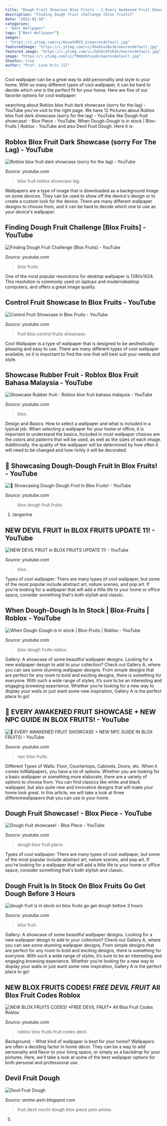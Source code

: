 ```yaml
---
title: "Dough Fruit Showcase Blox Fruits ~ 🌟 Every Awakened Fruit Showcase + New Npc Guide In Blox Fruits!"
description: "Finding dough fruit challenge [blox fruits]"
date: "2022-01-18"
categories:
- "Best Wallpaper"
tags: ["Best Wallpaper"]
images:
- "https://i.ytimg.com/vi/KouwYUMZ3_E/maxresdefault.jpg"
featuredImage: "https://i.ytimg.com/vi/XGo6CwJBo3U/maxresdefault.jpg"
featured_image: "https://i.ytimg.com/vi/GdvDvVPzR2k/maxresdefault.jpg"
image: "https://i.ytimg.com/vi/f9m6dmtvyxE/maxresdefault.jpg"
ShowToc: true
author: "Prof. Luna Kris III"
---
```



Cool wallpaper can be a great way to add personality and style to your home. With so many different types of cool wallpaper, it can be hard to decide which one is the perfect fit for your home. Here are five of our favorite options for cool wallpaper: 

	

		
searching about Roblox blox fruit dark showcase (sorry for the lag) - YouTube you've visit to the right page. We have 12 Pictures about Roblox blox fruit dark showcase (sorry for the lag) - YouTube like Dough fruit showcase! - Blox Piece - YouTube, When Dough-Dough is in stock | Blox-Fruits | Roblox - YouTube and also Devil Fruit Dough. Here it is:
		
    
## Roblox Blox Fruit Dark Showcase (sorry For The Lag) - YouTube

<img loading=lazy src="https://i.ytimg.com/vi/WSuPvlzFGEA/maxresdefault.jpg" onerror="this.onerror=null;this.src='https://tse1.mm.bing.net/th?id=OIP.ZvQ4DyTzmABoGByo_78aMQHaEK&amp;pid=15.1';" alt="Roblox blox fruit dark showcase (sorry for the lag) - YouTube">

_Source: youtube.com_

>blox fruit roblox showcase lag. 

	

Wallpapers are a type of image that is downloaded as a background image on some devices. They can be used to show off the device's design or to create a custom look for the device. There are many different wallpaper designs to choose from, and it can be hard to decide which one to use as your device's wallpaper.

    
## Finding Dough Fruit Challenge [Blox Fruits] - YouTube

<img loading=lazy src="https://i.ytimg.com/vi/f9m6dmtvyxE/maxresdefault.jpg" onerror="this.onerror=null;this.src='https://tse3.mm.bing.net/th?id=OIP.B7ekXW9tCdF4IpwY_6gpfwHaEK&amp;pid=15.1';" alt="Finding Dough Fruit Challenge [Blox Fruits] - YouTube">

_Source: youtube.com_

>blox fruits. 

	

One of the most popular resolutions for desktop wallpaper is 1280x1024. This resolution is commonly used on laptops and moderndesktop computers, and offers a great image quality.

    
## Control Fruit Showcase In Blox Fruits - YouTube

<img loading=lazy src="https://i.ytimg.com/vi/G0p04WXcolY/maxresdefault.jpg" onerror="this.onerror=null;this.src='https://tse4.mm.bing.net/th?id=OIP.1VD8-scRHtBj6T_YDU8uPAHaEK&amp;pid=15.1';" alt="Control Fruit Showcase in Blox Fruits - YouTube">

_Source: youtube.com_

>fruit blox control fruits showcase. 

	

Cool Wallpaper is a type of wallpaper that is designed to be aesthetically pleasing and easy to use. There are many different types of cool wallpaper available, so it is important to find the one that will best suit your needs and style.

    
## Showcase Rubber Fruit - Roblox Blox Fruit Bahasa Malaysia - YouTube

<img loading=lazy src="https://i.ytimg.com/vi/XGo6CwJBo3U/maxresdefault.jpg" onerror="this.onerror=null;this.src='https://tse4.mm.bing.net/th?id=OIP.kQPzaNdN_r2U3BoGCfn-tgHaEK&amp;pid=15.1';" alt="Showcase Rubber fruit - Roblox blox fruit bahasa malaysia - YouTube">

_Source: youtube.com_

>blox. 

	

Design and Basics: How to select a wallpaper and what is included in a typical job.
When selecting a wallpaper for your home or office, it is important to understand the basics. Included in most wallpaper choices are the colors and patterns that will be used, as well as the sizes of each image. Additionally, the quality of the wallpaper will be determined by how often it will need to be changed and how richly it will be decorated.

    
## 🍩 Showcasing Dough-Dough Fruit In Blox Fruits! - YouTube

<img loading=lazy src="https://i.ytimg.com/vi/RyxQBY0SfRY/hqdefault.jpg" onerror="this.onerror=null;this.src='https://tse4.mm.bing.net/th?id=OIP.Te1LtcXrlmsMV72NomvsrgHaFj&amp;pid=15.1';" alt="🍩 Showcasing Dough-Dough Fruit In Blox Fruits! - YouTube">

_Source: youtube.com_

>blox dough fruit fruits. 

	

1. tangerine 

    
## NEW DEVIL FRUIT In BLOX FRUITS UPDATE 11! - YouTube

<img loading=lazy src="https://i.ytimg.com/vi/AmNExFs2jJQ/maxresdefault.jpg" onerror="this.onerror=null;this.src='https://tse2.mm.bing.net/th?id=OIP.l1_DUP4BXXvWMtrxcBvEWQHaEK&amp;pid=15.1';" alt="NEW DEVIL FRUIT in BLOX FRUITS UPDATE 11! - YouTube">

_Source: youtube.com_

>blox. 

	

Types of cool wallpaper:
There are many types of cool wallpaper, but some of the most popular include abstract art, nature scenes, and pop art. If you're looking for a wallpaper that will add a little life to your home or office space, consider something that's both stylish and classic.

    
## When Dough-Dough Is In Stock | Blox-Fruits | Roblox - YouTube

<img loading=lazy src="https://i.ytimg.com/vi/WabuFJKCRCo/maxresdefault.jpg" onerror="this.onerror=null;this.src='https://tse1.mm.bing.net/th?id=OIP.xcGr4p7fgJm4TZvhqx3u8AHaEK&amp;pid=15.1';" alt="When Dough-Dough is in stock | Blox-Fruits | Roblox - YouTube">

_Source: youtube.com_

>blox dough fruits roblox. 

	

Gallery: A showcase of some beautiful wallpaper designs.
Looking for a new wallpaper design to add to your collection? Check out Gallery A, where you can see some stunning wallpaper designs. From simple designs that are perfect for any room to bold and exciting designs, there is something for everyone. With such a wide range of styles, it’s sure to be an interesting and engaging browsing experience. Whether you’re looking for a new way to display your walls or just want some new inspiration, Gallery A is the perfect place to go!





	
	
    
## 🌟 EVERY AWAKENED FRUIT SHOWCASE + NEW NPC GUIDE IN BLOX FRUITS! - YouTube

<img loading=lazy src="https://i.ytimg.com/vi/cNYidwlEdnI/maxresdefault.jpg" onerror="this.onerror=null;this.src='https://tse1.mm.bing.net/th?id=OIP.NELcH9DQ2wBJEI7pAGJipwHaEK&amp;pid=15.1';" alt="🌟 EVERY AWAKENED FRUIT SHOWCASE + NEW NPC GUIDE IN BLOX FRUITS! - YouTube">

_Source: youtube.com_

>npc blox fruits. 

	

Different Types of Walls: Floor, Countertops, Cabinets, Doors, etc.
When it comes toWallpapers, you have a lot of options. Whether you are looking for a basic wallpaper or something more elaborate, there are a variety of options to choose from. You can find classics like white and black wallpaper, but also quite new and innovative designs that will make your home look great. In this article, we will take a look at three differentwallpapers that you can use in your home.

    
## Dough Fruit Showcase! - Blox Piece - YouTube

<img loading=lazy src="https://i.ytimg.com/vi/GdvDvVPzR2k/maxresdefault.jpg" onerror="this.onerror=null;this.src='https://tse3.mm.bing.net/th?id=OIP.cBVmPmXmzpzA7D6fOA_6GQHaEK&amp;pid=15.1';" alt="Dough fruit showcase! - Blox Piece - YouTube">

_Source: youtube.com_

>dough blox fruit piece. 

	

Types of cool wallpaper:
There are many types of cool wallpaper, but some of the most popular include abstract art, nature scenes, and pop art. If you're looking for a wallpaper that will add a little life to your home or office space, consider something that's both stylish and classic.

    
## Dough Fruit Is In Stock On Blox Fruits Go Get Dough Before 3 Hours

<img loading=lazy src="https://i.ytimg.com/vi/KouwYUMZ3_E/maxresdefault.jpg" onerror="this.onerror=null;this.src='https://tse2.mm.bing.net/th?id=OIP.zsgIijysVWWU8qTlmcP_owHaEK&amp;pid=15.1';" alt="dough fruit is in stock on blox fruits go get dough before 3 hours">

_Source: youtube.com_

>blox fruit. 

	

Gallery: A showcase of some beautiful wallpaper designs.
Looking for a new wallpaper design to add to your collection? Check out Gallery A, where you can see some stunning wallpaper designs. From simple designs that are perfect for any room to bold and exciting designs, there is something for everyone. With such a wide range of styles, it’s sure to be an interesting and engaging browsing experience. Whether you’re looking for a new way to display your walls or just want some new inspiration, Gallery A is the perfect place to go!





	
	
    
## NEW BLOX FRUITS CODES! *FREE DEVIL FRUIT* All Blox Fruit Codes Roblox

<img loading=lazy src="https://i.ytimg.com/vi/eRw2qvXNFnA/maxresdefault.jpg" onerror="this.onerror=null;this.src='https://tse4.mm.bing.net/th?id=OIP.F-2KUcZqvNJty3LGgKMeNQHaEK&amp;pid=15.1';" alt="NEW BLOX FRUITS CODES! *FREE DEVIL FRUIT* All Blox Fruit Codes Roblox">

_Source: youtube.com_

>roblox blox fruits fruit codes devil. 

	

Background: - What kind of wallpaper is best for your home?
Wallpapers are often a deciding factor in home décor. They can be a way to add personality and flavor to your living space, or simply as a backdrop for your pictures. Here, we'll take a look at some of the best wallpaper options for both personal and professional use.

    
## Devil Fruit Dough

<img loading=lazy src="https://i.ytimg.com/vi/WHqjpsNzo20/hqdefault.jpg" onerror="this.onerror=null;this.src='https://tse2.mm.bing.net/th?id=OIP.C3bbOnT8srPauPtTFx19EQHaFj&amp;pid=15.1';" alt="Devil Fruit Dough">

_Source: anime-pein.blogspot.com_

>fruit devil mochi dough blox piece pein anime. 

	

5.

